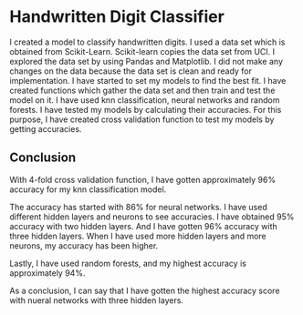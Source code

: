 # Handwritten Digit Classifier

I created a model to classify handwritten digits. I used a data set which is obtained from Scikit-Learn. Scikit-learn copies the data set from UCI. I explored the data set by using Pandas and Matplotlib. I did not make any changes on the data because the data set is clean and ready for implementation. 
I have started to set my models to find the best fit. I have created functions which gather the data set and then train and test the model on it. I have used knn classification, neural networks and random forests.  I have tested my models by calculating their accuracies. For this purpose, I have created cross validation function to test my models by getting accuracies.

## Conclusion

With 4-fold cross validation function, I have gotten approximately 96% accuracy for my knn classification model.

The accuracy has started with 86% for neural networks. I have used different hidden layers and neurons to see accuracies. I have obtained 95% accuracy with two hidden layers. And I have gotten 96% accuracy with three hidden layers. When I have used more hidden layers and more neurons, my accuracy has been higher. 

Lastly, I have used random forests, and my highest accuracy is approximately 94%.

As a conclusion, I can say that I have gotten the highest accuracy score with nueral networks with three hidden layers.








